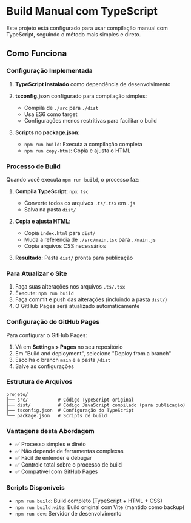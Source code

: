 # Build Manual com TypeScript

Este projeto está configurado para usar compilação manual com TypeScript, seguindo o método mais simples e direto.

## Como Funciona

### Configuração Implementada

1. **TypeScript instalado** como dependência de desenvolvimento
2. **tsconfig.json** configurado para compilação simples:
   - Compila de `./src` para `./dist`
   - Usa ES6 como target
   - Configurações menos restritivas para facilitar o build

3. **Scripts no package.json**:
   - `npm run build`: Executa a compilação completa
   - `npm run copy-html`: Copia e ajusta o HTML

### Processo de Build

Quando você executa `npm run build`, o processo faz:

1. **Compila TypeScript**: `npx tsc`
   - Converte todos os arquivos `.ts/.tsx` em `.js`
   - Salva na pasta `dist/`

2. **Copia e ajusta HTML**:
   - Copia `index.html` para `dist/`
   - Muda a referência de `./src/main.tsx` para `./main.js`
   - Copia arquivos CSS necessários

3. **Resultado**: Pasta `dist/` pronta para publicação

### Para Atualizar o Site

1. Faça suas alterações nos arquivos `.ts/.tsx`
2. Execute: `npm run build`
3. Faça commit e push das alterações (incluindo a pasta `dist/`)
4. O GitHub Pages será atualizado automaticamente

### Configuração do GitHub Pages

Para configurar o GitHub Pages:

1. Vá em **Settings > Pages** no seu repositório
2. Em "Build and deployment", selecione "Deploy from a branch"
3. Escolha o branch `main` e a pasta `/dist`
4. Salve as configurações

### Estrutura de Arquivos

```
projeto/
├── src/           # Código TypeScript original
├── dist/          # Código JavaScript compilado (para publicação)
├── tsconfig.json  # Configuração do TypeScript
└── package.json   # Scripts de build
```

### Vantagens desta Abordagem

- ✅ Processo simples e direto
- ✅ Não depende de ferramentas complexas
- ✅ Fácil de entender e debugar
- ✅ Controle total sobre o processo de build
- ✅ Compatível com GitHub Pages

### Scripts Disponíveis

- `npm run build`: Build completo (TypeScript + HTML + CSS)
- `npm run build:vite`: Build original com Vite (mantido como backup)
- `npm run dev`: Servidor de desenvolvimento 
